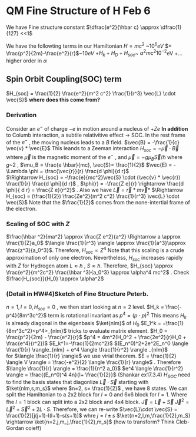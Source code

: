 # QM Fine Structure of H Feb 6
We have Fine structure constant $\dfrac{e^2}{\hbar c} \approx \dfrac{1}{127} <<1$ 

We have the followting terms in our Hamiltonian 
$H = mc^2$ ~$10^6 eV$ 
	$+ \frac{p^2}{2m}-\frac{e^2}{r}$~$10eV$ 
	$+ H_k+ H_D +H_{soc}$~ $\alpha^2 mc^2 10^{-2}$eV
	$+...$ higher order in $\alpha$ 


## Spin Orbit Coupling(SOC) term 
$H_{soc} = \frac{1}{2} \frac{e^2}{m^2 c^2} \frac{1}{r^3} \vec{L} \cdot \vec{S}$ 
__where does this come from?__
### Derivation
Consider an $e^-$ of charge $-e$ in motion around a nucleus of $+Ze$ 
__In addition__ to Columb interaction,  a subtile relativitive effect $\rightarrow$ SOC.
In the rest frame of the $e^-$ , the moving nucleus leads to a $B$ field.
$\vec{B} = -\frac{1}{c} \vec{v}  * \vec{E}$ 
This leands to a Zeeman interaction 
$H_{soc} = - \vec{\mu} \cdot \vec{B}$  whtere $\vec{\mu}$ is the magnetic moment of the $e^-$ , and $\vec{\mu} = -g \mu_B \vec{S}/\hbar$ where $g$~$2$ , $\mu_B = \frac{e \hbar}{mc}, \vec{S}= \frac{1}{2}$ 
$\vec{E} = - \Lambda \phi = \frac{\vec{r}}{r} \frac{d \phi}{d r}$      
$\Rightarrow H_{soc} = -\frac{e}{mc^2}\vec{S} \cdot (\vec{v} * \vec{r}) \frac{1}{r} \frac{d \phi}{d r}$ , $\phi(r) = -\frac{Z e}{r} \rightarrow \frac{d \phi}{ d r} = \frac{Z e}{r^2}$ . Also we have $\vec{L}= \vec{r} * m \vec{v}*$ 
$\Rightarrow H_{soc} = (\frac{1}{2}) \frac{Ze^2}{m^2 c^2} \frac{1}{r^3} \vec{L} \cdot \vec{S}$ 
Note that the $\frac{1}{2}$ comes from the none-intertial frame of the electron.


### Scaling  of SOC with $Z$ 
$\frac{\hbar ^2}{ma^2} \approx \frac{Z e^2}{a^2} \Rightarrow a \approx \frac{1}{Z}a_0$ 
$\langle \frac{1}{r^3} \rangle \approx \frac{1}{a^3}\approx \frac{z^3}{a_0^3}$. Therefore, $H_{soc} \propto Z^4$ 
Note that this scaling is a crude approximation of only one electron. Nevertheless, $H_{soc}$
increases rapidly with $Z$ 
for Hydrogen atom 
$L \approx \hbar$ , $S \approx \hbar$. Therefore, $H_{soc} \approx \frac{e^2}{m^2c^2} \frac{\hbar ^3}{a_0^3} \approx \alpha^4 mc^2$ . Check $\frac{H_{soc}}{H_0} \approx \alpha^2$ 

### (Detail in HW#4)Sketch of Fine Structure Peterb.
$n=1 , l=0, H_{soc}=0$ , we then start looking at $n=2$ level.
$H_k = \frac{-p^4}{8m^3c^2}$ term is rotational invariant as $p^4 = (p \cdot p)^2$ 
This means $H_k$ is already diagonal in the eigenbasis $\ket{nlm}$ of $H_0$ 
$E_1^k = =\frac{1}{8m^3c^2}<p^4>_{nlm}$ 
tricks to evaluate matrix element.
$H_0 = \frac{p^2}{2m} - \frac{e^2}{r}$ 
$p^4 = 4m^2(H_0^2 + \frac{2e^2}{r}H_0 + \frac{e^4}{r^2})$ 
$E_k^1=-\frac{1}{2mc^2}$ $(E_n^0)^2+2e^2E_n^0 \langle \frac{1}{r} \rangle_{nlm} + e^4 \langle \frac{1}{r^2} \rangle _{nlm}$    
for $\langle \frac{1}{r} \rangle$ we use virial theorem. $E = \frac{1}{2} \langle V \rangle = \frac{-e^2}{2} \langle \frac{1}{r} \rangle$ . Therefore $\langle \frac{1}{r} \rangle = \frac{1}{n^2 a_0}$ 
$e^4 \langle \frac{1}{r^2} \rangle = \frac{(E_n^0)^4 4n}{l+ \frac{1}{2}}$ (Shankar ex17.3.4)
$H_{SOC}$  need to find the basis states that diagonlize $\vec{L} \cdot \vec{S}$ 
starting with $\ket{nlm,s,m_s}$ where $n=2, s= \frac{1}{2}$ , we have 8 states. 
We can split the Hamiltonian to a 2x2 block for $l=0$
and 6x6 block for $l=1$. Where fhe $l=1$ block can split into a 2x2 block and 4x4 block.
$\vec{J} = \vec{L} + \vec{S}$
$\vec{J}^2 =  \vec{L}^2 + \vec{S}^2 + 2 L \cdot S$. Therefore, we can re-write $\vec{L}\cdot \vec{S} = \frac{1}{2}[j(j+1)-l(l+1)-s(s+1)]$ 
whre $j = l \pm s$ 
$\ket{n=2,l,m,\frac{1}{2},m_S} \rightarrow \ket{n=2,j,m_j,\frac{1}{2},m_s}$ (how to transform? Think Cleb-Gordan coieff)










